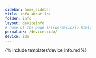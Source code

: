```yaml
---
sidebar: home_sidebar
title: Info about ido
folder: info
layout: deviceinfo
# name of the page (/{{permalink}}.html)
permalink: /devices/ido/
device: ido
---
```

{% include templates/device_info.md %}
